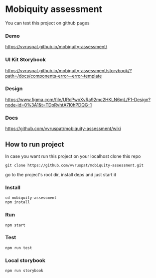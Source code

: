 # Mobiquity assessment

You can test this project on github pages 
### Demo
https://vvruspat.github.io/mobiquity-assessment/

### UI Kit Storybook
https://vvruspat.github.io/mobiquity-assessment/storybook/?path=/docs/components-error--error-template

### Design
https://www.figma.com/file/URcPwoXvRa92mc2HKLN6mL/F1-Design?node-id=0%3A1&t=TDpRvhtA7I0hPDQG-1

### Docs
https://github.com/vvruspat/mobiquity-assessment/wiki

## How to run project

In case you want run this project on your localhost clone this repo
```
git clone https://github.com/vvruspat/mobiquity-assessment.git
```
go to the project's root dir, install deps and just start it
### Install
```
cd mobiquity-assessment
npm install
```
### Run
```
npm start
```
### Test
```
npm run test
```
### Local storybook
```
npm run storybook
```

